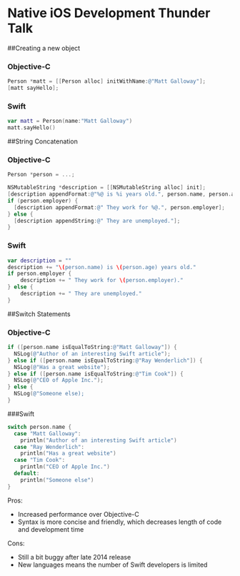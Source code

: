 # Native iOS Development Thunder Talk

##Creating a new object

### Objective-C
``` Objective-C
Person *matt = [[Person alloc] initWithName:@"Matt Galloway"];
[matt sayHello];
```

### Swift
``` Swift
var matt = Person(name:"Matt Galloway")
matt.sayHello()
```


##String Concatenation


### Objective-C

``` Objective-C
Person *person = ...;

NSMutableString *description = [[NSMutableString alloc] init];
[description appendFormat:@"%@ is %i years old.", person.name, person.age];
if (person.employer) {
  [description appendFormat:@" They work for %@.", person.employer];
} else {
  [description appendString:@" They are unemployed."];
}
```

### Swift
``` Swift
var description = ""
description += "\(person.name) is \(person.age) years old."
if person.employer {
    description += " They work for \(person.employer)."
} else {
    description += " They are unemployed."
}
```



##Switch Statements

### Objective-C

``` Objective-C
if ([person.name isEqualToString:@"Matt Galloway"]) {
  NSLog(@"Author of an interesting Swift article");
} else if ([person.name isEqualToString:@"Ray Wenderlich"]) {
  NSLog(@"Has a great website");
} else if ([person.name isEqualToString:@"Tim Cook"]) {
  NSLog(@"CEO of Apple Inc.");
} else {
  NSLog(@"Someone else);
}
```

###Swift

``` Swift
switch person.name {
  case "Matt Galloway":
    println("Author of an interesting Swift article")
  case "Ray Wenderlich":
    println("Has a great website")
  case "Tim Cook":
    println("CEO of Apple Inc.")
  default:
    println("Someone else")
}
```

Pros:
- Increased performance over Objective-C
- Syntax is more concise and friendly, which decreases length of code and development time

Cons:
- Still a bit buggy after late 2014 release
- New languages means the number of Swift developers is limited
